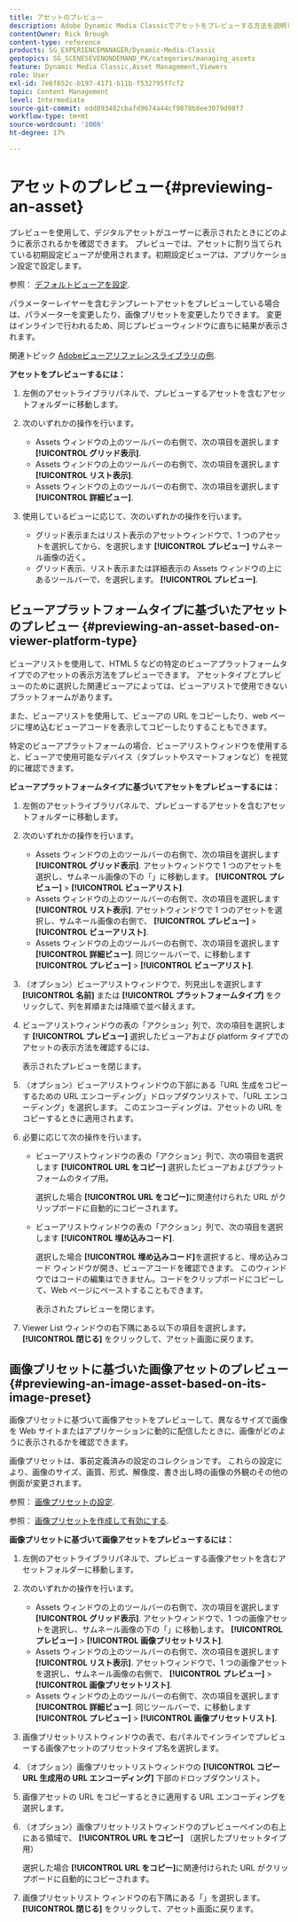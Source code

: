 ```yaml
---
title: アセットのプレビュー
description: Adobe Dynamic Media Classicでアセットをプレビューする方法を説明します。
contentOwner: Rick Brough
content-type: reference
products: SG_EXPERIENCEMANAGER/Dynamic-Media-Classic
geptopics: SG_SCENESEVENONDEMAND_PK/categories/managing_assets
feature: Dynamic Media Classic,Asset Management,Viewers
role: User
exl-id: 7e6f652c-b197-4171-b11b-f532795f7cf2
topic: Content Management
level: Intermediate
source-git-commit: edd893482cbafd9674a44cf9878b8ee3079d98f7
workflow-type: tm+mt
source-wordcount: '1008'
ht-degree: 17%

---
```


# アセットのプレビュー{#previewing-an-asset}

プレビューを使用して、デジタルアセットがユーザーに表示されたときにどのように表示されるかを確認できます。 プレビューでは、アセットに割り当てられている初期設定ビューアが使用されます。初期設定ビューアは、アプリケーション設定で設定します。

参照： [デフォルトビューアを設定](application-setup.md#configuring_default_viewers).

パラメーターレイヤーを含むテンプレートアセットをプレビューしている場合は、パラメーターを変更したり、画像プリセットを変更したりできます。 変更はインラインで行われるため、同じプレビューウィンドウに直ちに結果が表示されます。

関連トピック [Adobeビューアリファレンスライブラリの例](https://landing.adobe.com/en/na/dynamic-media/ctir-2755/live-demos.html).

**アセットをプレビューするには：**

1. 左側のアセットライブラリパネルで、プレビューするアセットを含むアセットフォルダーに移動します。
1. 次のいずれかの操作を行います。

   * Assets ウィンドウの上のツールバーの右側で、次の項目を選択します **[!UICONTROL グリッド表示]**.
   * Assets ウィンドウの上のツールバーの右側で、次の項目を選択します **[!UICONTROL リスト表示]**.
   * Assets ウィンドウの上のツールバーの右側で、次の項目を選択します **[!UICONTROL 詳細ビュー]**.

1. 使用しているビューに応じて、次のいずれかの操作を行います。

   * グリッド表示またはリスト表示のアセットウィンドウで、1 つのアセットを選択してから、を選択します **[!UICONTROL プレビュー]** サムネール画像の近く。
   * グリッド表示、リスト表示または詳細表示の Assets ウィンドウの上にあるツールバーで、を選択します。 **[!UICONTROL プレビュー]**.

## ビューアプラットフォームタイプに基づいたアセットのプレビュー {#previewing-an-asset-based-on-viewer-platform-type}

ビューアリストを使用して、HTML 5 などの特定のビューアプラットフォームタイプでのアセットの表示方法をプレビューできます。 アセットタイプとプレビューのために選択した関連ビューアによっては、ビューアリストで使用できないプラットフォームがあります。

また、ビューアリストを使用して、ビューアの URL をコピーしたり、web ページに埋め込むビューアコードを表示してコピーしたりすることもできます。

特定のビューアプラットフォームの場合、ビューアリストウィンドウを使用すると、ビューアで使用可能なデバイス（タブレットやスマートフォンなど）を視覚的に確認できます。

**ビューアプラットフォームタイプに基づいてアセットをプレビューするには：**

1. 左側のアセットライブラリパネルで、プレビューするアセットを含むアセットフォルダーに移動します。
1. 次のいずれかの操作を行います。

   * Assets ウィンドウの上のツールバーの右側で、次の項目を選択します **[!UICONTROL グリッド表示]**. アセットウィンドウで 1 つのアセットを選択し、サムネール画像の下の「」に移動します。 **[!UICONTROL プレビュー]** > **[!UICONTROL ビューアリスト]**.
   * Assets ウィンドウの上のツールバーの右側で、次の項目を選択します **[!UICONTROL リスト表示]**. アセットウィンドウで 1 つのアセットを選択し、サムネール画像の右側で、 **[!UICONTROL プレビュー]** > **[!UICONTROL ビューアリスト]**.
   * Assets ウィンドウの上のツールバーの右側で、次の項目を選択します **[!UICONTROL 詳細ビュー]**. 同じツールバーで、に移動します **[!UICONTROL プレビュー]** > **[!UICONTROL ビューアリスト]**.

1. （オプション）ビューアリストウィンドウで、列見出しを選択します **[!UICONTROL 名前]** または **[!UICONTROL プラットフォームタイプ]** をクリックして、列を昇順または降順で並べ替えます。
1. ビューアリストウィンドウの表の「アクション」列で、次の項目を選択します **[!UICONTROL プレビュー]** 選択したビューアおよび platform タイプでのアセットの表示方法を確認するには、

   表示されたプレビューを閉じます。

1. （オプション）ビューアリストウィンドウの下部にある「URL 生成をコピーするための URL エンコーディング」ドロップダウンリストで、「URL エンコーディング」を選択します。 このエンコーディングは、アセットの URL をコピーするときに適用されます。
1. 必要に応じて次の操作を行います。

   * ビューアリストウィンドウの表の「アクション」列で、次の項目を選択します **[!UICONTROL URL をコピー]** 選択したビューアおよびプラットフォームのタイプ用。

     選択した場合 **[!UICONTROL URL をコピー]**&#x200B;に関連付けられた URL がクリップボードに自動的にコピーされます。

   * ビューアリストウィンドウの表の「アクション」列で、次の項目を選択します **[!UICONTROL 埋め込みコード]**.

     選択した場合 **[!UICONTROL 埋め込みコード]**&#x200B;を選択すると、埋め込みコード ウィンドウが開き、ビューアコードを確認できます。 このウィンドウではコードの編集はできません。コードをクリップボードにコピーして、Web ページにペーストすることもできます。

     表示されたプレビューを閉じます。

1. Viewer List ウィンドウの右下隅にある以下の項目を選択します。 **[!UICONTROL 閉じる]** をクリックして、アセット画面に戻ります。

## 画像プリセットに基づいた画像アセットのプレビュー {#previewing-an-image-asset-based-on-its-image-preset}

画像プリセットに基づいて画像アセットをプレビューして、異なるサイズで画像を Web サイトまたはアプリケーションに動的に配信したときに、画像がどのように表示されるかを確認できます。

画像プリセットは、事前定義済みの設定のコレクションです。 これらの設定により、画像のサイズ、画質、形式、解像度、書き出し時の画像の外観のその他の側面が変更されます。

参照： [画像プリセットの設定](setting-image-presets.md#setting_up_image_presets).

参照： [画像プリセットを作成して有効にする](creating-enabling-image-presets.md#creating_and_enabling_image_presets).

**画像プリセットに基づいて画像アセットをプレビューするには：**

1. 左側のアセットライブラリパネルで、プレビューする画像アセットを含むアセットフォルダーに移動します。
1. 次のいずれかの操作を行います。

   * Assets ウィンドウの上のツールバーの右側で、次の項目を選択します **[!UICONTROL グリッド表示]**. アセットウィンドウで、1 つの画像アセットを選択し、サムネール画像の下の「」に移動します。 **[!UICONTROL プレビュー]** > **[!UICONTROL 画像プリセットリスト]**.
   * Assets ウィンドウの上のツールバーの右側で、次の項目を選択します **[!UICONTROL リスト表示]**. アセットウィンドウで、1 つの画像アセットを選択し、サムネール画像の右側で、 **[!UICONTROL プレビュー]** > **[!UICONTROL 画像プリセットリスト]**.
   * Assets ウィンドウの上のツールバーの右側で、次の項目を選択します **[!UICONTROL 詳細ビュー]**. 同じツールバーで、に移動します **[!UICONTROL プレビュー]** > **[!UICONTROL 画像プリセットリスト]**.

1. 画像プリセットリストウィンドウの表で、右パネルでインラインでプレビューする画像アセットのプリセットタイプ名を選択します。
1. （オプション）画像プリセットリストウィンドウの **[!UICONTROL コピー URL 生成用の URL エンコーディング]** 下部のドロップダウンリスト。
1. 画像アセットの URL をコピーするときに適用する URL エンコーディングを選択します。
1. （オプション）画像プリセットリストウィンドウのプレビューペインの右上にある領域で、 **[!UICONTROL URL をコピー]** （選択したプリセットタイプ用）

   選択した場合 **[!UICONTROL URL をコピー]**&#x200B;に関連付けられた URL がクリップボードに自動的にコピーされます。

1. 画像プリセットリスト ウィンドウの右下隅にある「」を選択します。 **[!UICONTROL 閉じる]** をクリックして、アセット画面に戻ります。
